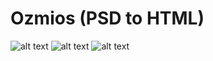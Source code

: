 # Ozmios (PSD to HTML)

![alt text](https://i.imgur.com/Ck1qv13.jpg)
![alt text](https://i.imgur.com/vTbN6cT.jpg)
![alt text](https://i.imgur.com/MRr04XT.jpg)
